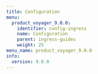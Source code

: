 ```yaml
---
title: Configuration
menu:
  product_voyager_9.0.0:
    identifier: config-ingress
    name: Configuration
    parent: ingress-guides
    weight: 25
menu_name: product_voyager_9.0.0
info:
  version: 9.0.0
---
```


